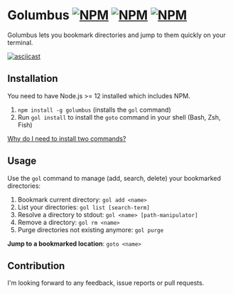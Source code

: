# Golumbus [![NPM](https://img.shields.io/npm/v/golumbus.svg?style=flat-square)](https://npmjs.com/golumbus) [![NPM](https://img.shields.io/npm/dm/golumbus.svg?style=flat-square)](https://npmjs.com/golumbus) [![NPM](https://img.shields.io/npm/l/golumbus.svg?style=flat-square)](https://npmjs.com/golumbus)

Golumbus lets you bookmark directories and jump to them quickly on your terminal.

[![asciicast](https://asciinema.org/a/MWH9EncVu9X6K2twnsa7mf6JN.png)](https://asciinema.org/a/MWH9EncVu9X6K2twnsa7mf6JN?speed=1.5&t=05)

## Installation

You need to have Node.js >= 12 installed which includes NPM.

1. `npm install -g golumbus` (installs the `gol` command)
2. Run `gol install` to install the `goto` command in your shell (Bash, Zsh, Fish)

[Why do I need to install two commands?](https://github.com/jverhoelen/golumbus/wiki/Install-the-goto-command)

## Usage

Use the `gol` command to manage (add, search, delete) your bookmarked directories:

1. Bookmark current directory: `gol add <name>`
2. List your directories: `gol list [search-term]`
3. Resolve a directory to stdout: `gol <name> [path-manipulator]` 
4. Remove a directory: `gol rm <name>`
5. Purge directories not existing anymore: `gol purge`

**Jump to a bookmarked location**: `goto <name>`

## Contribution

I'm looking forward to any feedback, issue reports or pull requests.
